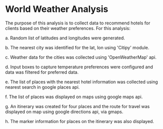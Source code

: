 # World Weather Analysis

The purpose of this analysis is to collect data to recommend hotels for clients based on their weather preferences. For this analysis:

a. Random list of latitudes and longitudes were generated.

b. The nearest city was identified for the lat, lon using 'Citipy' module.

c. Weather data for the cities was collected using 'OpenWeatherMap' api.

d. Input boxes to capture temperature preferences were configured and data was filtered for preferred data.

e. The list of places with the nearest hotel information was collected using nearest search in google places api.

f. The list of places was displayed on maps using google maps api.

g. An itinerary was created for four places and the route for travel was displayed on map using google directions api, via gmaps.

h. The marker information for places on the itinerary was also displayed.
